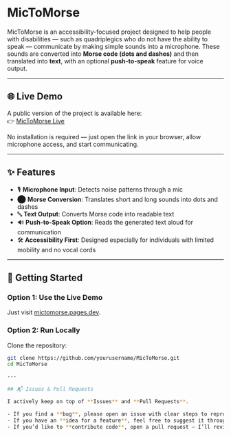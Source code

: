 # MicToMorse

MicToMorse is an accessibility-focused project designed to help people with disabilities — such as quadriplegics who do not have the ability to speak — communicate by making simple sounds into a microphone. These sounds are converted into **Morse code (dots and dashes)** and then translated into **text**, with an optional **push-to-speak** feature for voice output.

---

## 🌐 Live Demo
A public version of the project is available here:  
👉 [MicToMorse Live](https://mictomorse.pages.dev)

No installation is required — just open the link in your browser, allow microphone access, and start communicating.

---

## ✨ Features
- 🎙️ **Microphone Input**: Detects noise patterns through a mic  
- ⬤ **Morse Conversion**: Translates short and long sounds into dots and dashes  
- 🔤 **Text Output**: Converts Morse code into readable text  
- 🔊 **Push-to-Speak Option**: Reads the generated text aloud for communication  
- 🛠️ **Accessibility First**: Designed especially for individuals with limited mobility and no vocal cords  

---

## 🚀 Getting Started

### Option 1: Use the Live Demo
Just visit [mictomorse.pages.dev](https://mictomorse.pages.dev).

### Option 2: Run Locally
Clone the repository:

```bash
git clone https://github.com/yourusername/MicToMorse.git
cd MicToMorse

---

## 📬 Issues & Pull Requests

I actively keep on top of **Issues** and **Pull Requests**.

- If you find a **bug**, please open an issue with clear steps to reproduce it.  
- If you have an **idea for a feature**, feel free to suggest it through an issue.  
- If you’d like to **contribute code**, open a pull request — I’ll review and respond as quickly as possible.  
